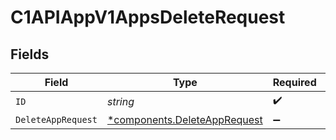 # C1APIAppV1AppsDeleteRequest


## Fields

| Field                                                                       | Type                                                                        | Required                                                                    | Description                                                                 |
| --------------------------------------------------------------------------- | --------------------------------------------------------------------------- | --------------------------------------------------------------------------- | --------------------------------------------------------------------------- |
| `ID`                                                                        | *string*                                                                    | :heavy_check_mark:                                                          | N/A                                                                         |
| `DeleteAppRequest`                                                          | [*components.DeleteAppRequest](../../models/components/deleteapprequest.md) | :heavy_minus_sign:                                                          | N/A                                                                         |